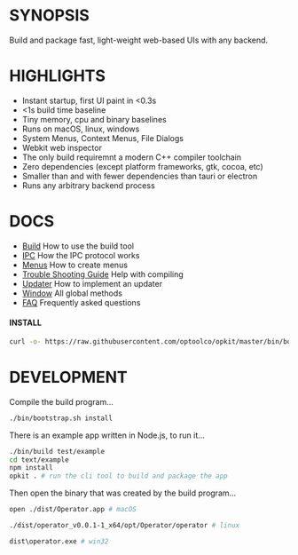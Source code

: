 # SYNOPSIS

Build and package fast, light-weight web-based UIs with any backend.


# HIGHLIGHTS

- Instant startup, first UI paint in <0.3s
- <1s build time baseline
- Tiny memory, cpu and binary baselines
- Runs on macOS, linux, windows
- System Menus, Context Menus, File Dialogs
- Webkit web inspector
- The only build requiremnt a modern C++ compiler toolchain
- Zero dependencies (except platform frameworks, gtk, cocoa, etc)
- Smaller than and with fewer dependencies than tauri or electron
- Runs any arbitrary backend process


# DOCS

- [Build](/docs/build.md) How to use the build tool
- [IPC](/docs/ipc.md) How the IPC protocol works
- [Menus](/docs/menus.md) How to create menus
- [Trouble Shooting Guide](/docs/troubleshooting.md) Help with compiling
- [Updater](/docs/updater.md) How to implement an updater
- [Window](/docs/window.md) All global methods
- [FAQ](/docs/faq.md) Frequently asked questions


#### INSTALL

```bash
curl -o- https://raw.githubusercontent.com/optoolco/opkit/master/bin/bootstrap.sh | bash -s install
```


# DEVELOPMENT

Compile the build program...

```sh
./bin/bootstrap.sh install
```

There is an example app written in Node.js, to run it...

```sh
./bin/build test/example
cd text/example
npm install
opkit . # run the cli tool to build and package the app
```

Then open the binary that was created by the build program...

```sh
open ./dist/Operator.app # macOS
```

```sh
./dist/operator_v0.0.1-1_x64/opt/Operator/operator # linux
```

```sh
dist\operator.exe # win32
```

[01]:https://developer.apple.com/documentation/webkit/wkwebview
[00]:https://developer.apple.com/videos/play/wwdc2020/10188/
[0]:https://github.com/webview/webview/blob/master/webview.h
[1]:https://github.com/javalikescript/webview-c/blob/master/webview-cocoa.c#L508
[2]:https://github.com/PerBothner/DomTerm/blob/1a8eadb111b5c4eab8dce00f5f672801af52d8f5/native/webview.cc#L33
[4]:https://github.com/electron/electron/blob/6b6ffbdd107f4633b2b70d0e41be64aa65efc540/shell/browser/ui/cocoa/electron_menu_controller.mm

[5]:https://github.com/progrium/macdriver/blob/5eac15a75a75a7f275eca60ba2e64e6f29f16061/cocoa/NSWindow.go
